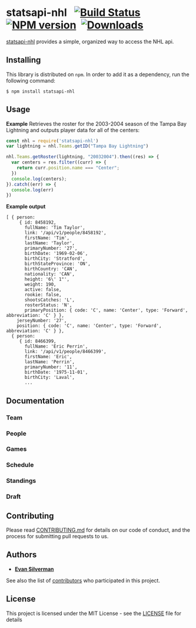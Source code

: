 # statsapi-nhl &nbsp;&nbsp;[![Build Status](https://img.shields.io/travis/esilverm/statsapi-nhl.svg)](https://travis-ci.com/esilverm/statsapi-nhl)&nbsp;&nbsp;[![NPM version](https://img.shields.io/npm/v/statsapi-nhl.svg)](https://www.npmjs.com/package/statsapi-nhl)&nbsp;&nbsp;[![Downloads](https://img.shields.io/npm/dt/statsapi-nhl.svg)](https://www.npmjs.com/package/statsapi-nhl)

[statsapi-nhl](https://github.com/esilverm/statsapi-nhl) provides a simple, organized way to access the NHL api.

## Installing

This library is distributed on `npm`. In order to add it as a dependency, run the following command:
```
$ npm install statsapi-nhl
```

## Usage
**Example** Retrieves the roster for the 2003-2004 season of the Tampa Bay Lightning and outputs player data for all of the centers:
```javascript
const nhl = require('statsapi-nhl')
var lightning = nhl.Teams.getID("Tampa Bay Lightning")

nhl.Teams.getRoster(lightning, "20032004").then((res) => {
  var centers = res.filter((curr) => {
    return curr.position.name === "Center";
  })
  console.log(centers);
}).catch((err) => {
  console.log(err)
})
```
**Example output**
```
[ { person:
     { id: 8458192,
       fullName: 'Tim Taylor',
       link: '/api/v1/people/8458192',
       firstName: 'Tim',
       lastName: 'Taylor',
       primaryNumber: '27',
       birthDate: '1969-02-06',
       birthCity: 'Stratford',
       birthStateProvince: 'ON',
       birthCountry: 'CAN',
       nationality: 'CAN',
       height: '6\' 1"',
       weight: 190,
       active: false,
       rookie: false,
       shootsCatches: 'L',
       rosterStatus: 'N',
       primaryPosition: { code: 'C', name: 'Center', type: 'Forward', abbreviation: 'C' } },
    jerseyNumber: '27',
    position: { code: 'C', name: 'Center', type: 'Forward', abbreviation: 'C' } },
  { person:
     { id: 8466399,
       fullName: 'Eric Perrin',
       link: '/api/v1/people/8466399',
       firstName: 'Eric',
       lastName: 'Perrin',
       primaryNumber: '11',
       birthDate: '1975-11-01',
       birthCity: 'Laval',
       ...
```

## Documentation

### Team


### People

### Games

### Schedule

### Standings

### Draft

## Contributing

Please read [CONTRIBUTING.md](https://github.com/esilverm/statsapi-nhl/CONTRIBUTING.md) for details on our code of conduct, and the process for submitting pull requests to us.

## Authors

* [**Evan Silverman**](https://github.com/esilverm)

See also the list of [contributors](https://github.com/esilverm/statsapi-nhl/contributors) who participated in this project.

## License

This project is licensed under the MIT License - see the [LICENSE](LICENSE.md) file for details
